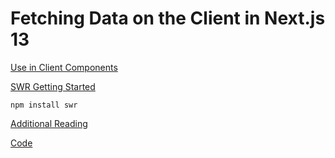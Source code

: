 # Fetching Data on the Client in Next.js 13

[Use in Client Components](https://beta.nextjs.org/docs/data-fetching/fetching#use-in-client-components)

[SWR Getting Started](https://swr.vercel.app/docs/getting-started)

    npm install swr

[Additional Reading](https://dev.to/zenstack/a-deep-dive-into-next13-data-fetching-114n)

[Code](https://github.com/ymc9/nextjs-data-fetching)
